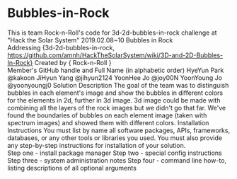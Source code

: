 # Bubbles-in-Rock
This is team Rock-n-Roll's code for 3d-2d-bubbles-in-rock challenge at "Hack the Solar System" 2019.02.08~10
Bubbles in Rock  
Addressing {3d-2d-bubbles-in-rock, https://github.com/amnh/HackTheSolarSystem/wiki/3D-and-2D-Bubbles-In-Rock} 
Created by { Rock-n-Roll }  
Member's GitHub handle and Full Name (in alphabetic order) 
HyeYun Park @kakoon JiHyun Yang @jihyun2124 YoonHee Jo @joy00N YoonYoung Jo @yoonyoungj0 
Solution Description The goal of the team was to distinguish bubbles in each element's image and show the bubbles in different colors for the elements in 2d, further in 3d image. 3d image could be made with combining all the layers of the rock images but we didn't go that far. We've found the boundaries of bubbles on each element image (taken with spectrum images) and showed them with different colors.  Installation Instructions You must list by name all software packages, APIs, frameworks, databases, or any other tools or libraries you used.  You must also provide any step-by-step instructions for installation of your solution.  
Step one - install package manager 
Step two - special config instructions 
Step three - system administration notes 
Step four - command line how-to, listing descriptions of all optional arguments
